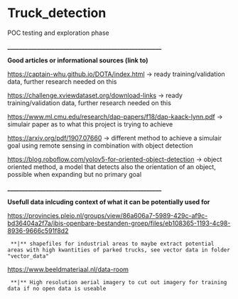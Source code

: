 # Truck_detection
POC testing and exploration phase

**____________________________________________________**

**Good articles or informational sources (link to)**



https://captain-whu.github.io/DOTA/index.html -> ready training/validation data, further research needed on this

https://challenge.xviewdataset.org/download-links -> ready training/validation data, further research needed on this

https://www.ml.cmu.edu/research/dap-papers/f18/dap-kaack-lynn.pdf -> simulair paper as to what this project is trying to achieve

https://arxiv.org/pdf/1907.07660 -> different method to achieve a simulair goal using remote sensing in combination with object detection

https://blog.roboflow.com/yolov5-for-oriented-object-detection -> object oriented method, a model that detects also the orientation of an object, possible when expanding but no primary goal







**____________________________________________________**

**Usefull data inlcuding context of what it can be potentially used for**

https://provincies.pleio.nl/groups/view/86a606a7-5989-429c-af9c-bd36404a2f7a/ibis-openbare-bestanden-groep/files/eb108365-1193-4c98-8936-9666c591f8d2

     **|** shapefiles for industrial areas to maybe extract potential areas with high kwantities of parked trucks, see vector data in folder "vector_data"
  

https://www.beeldmateriaal.nl/data-room

     **|** High resolution aerial imagery to cut out imagery for training data if no open data is useable
  


